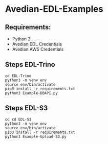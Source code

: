 # Avedian-EDL-Examples

## Requirements:
- Python 3
- Avedian EDL Credentials
- Avedian AWS Credentials

## Steps EDL-Trino
```
cd EDL-Trino
python3 -m venv env
source env/bin/activate
pip3 install -r requirements.txt
python3 Example-DBAPI.py
```
## Steps EDL-S3
```
cd cd EDL-S3
python3 -m venv env
source env/bin/activate
pip3 install -r requirements.txt
python3 Example-Upload-S3.py
```